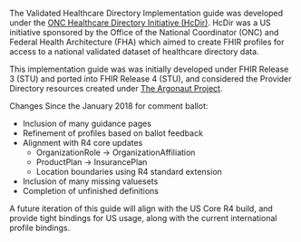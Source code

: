 

The Validated Healthcare Directory Implementation guide was developed under the [ONC Healthcare Directory Initiative (HcDir)](https://oncprojectracking.healthit.gov/wiki/display/TechLabSC/Healthcare+Directory). HcDir was a US initiative sponsored by the Office of the National Coordinator (ONC) and Federal Health Architecture (FHA) which aimed to create FHIR profiles for access to a national validated dataset of healthcare directory data.

This implementation guide was was initially developed under FHIR Release 3 (STU) and ported into FHIR Release 4 (STU), and considered the Provider Directory resources created under [The Argonaut Project](http://argonautwiki.hl7.org/index.php?title=Main_Page).

Changes Since the January 2018 for comment ballot:

* Inclusion of many guidance pages
* Refinement of profiles based on ballot feedback
* Alignment with R4 core updates
  * OrganizationRole -> OrganizationAffiliation
  * ProductPlan -> InsurancePlan
  * Location boundaries using R4 standard extension
* Inclusion of many missing valuesets
* Completion of unfinished definitions

A future iteration of this guide will align with the US Core R4 build, and provide tight bindings for US usage, along with the current international profile bindings.
